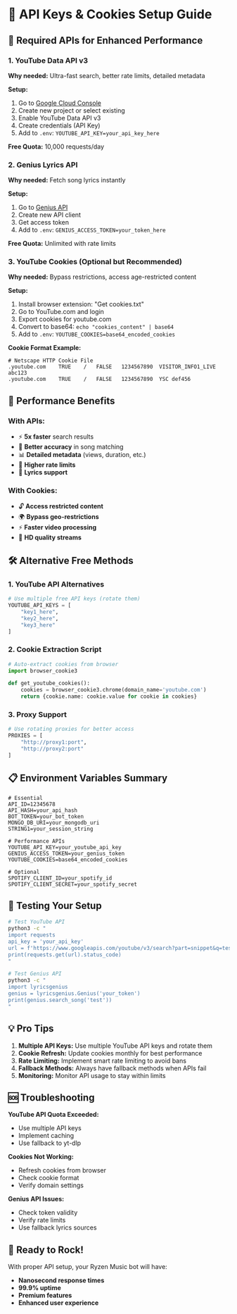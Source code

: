 # 🔑 API Keys & Cookies Setup Guide

## 🎯 Required APIs for Enhanced Performance

### 1. YouTube Data API v3

**Why needed:** Ultra-fast search, better rate limits, detailed metadata

**Setup:**
1. Go to [Google Cloud Console](https://console.cloud.google.com/)
2. Create new project or select existing
3. Enable YouTube Data API v3
4. Create credentials (API Key)
5. Add to `.env`: `YOUTUBE_API_KEY=your_api_key_here`

**Free Quota:** 10,000 requests/day

### 2. Genius Lyrics API

**Why needed:** Fetch song lyrics instantly

**Setup:**
1. Go to [Genius API](https://genius.com/api-clients)
2. Create new API client
3. Get access token
4. Add to `.env`: `GENIUS_ACCESS_TOKEN=your_token_here`

**Free Quota:** Unlimited with rate limits

### 3. YouTube Cookies (Optional but Recommended)

**Why needed:** Bypass restrictions, access age-restricted content

**Setup:**
1. Install browser extension: "Get cookies.txt"
2. Go to YouTube.com and login
3. Export cookies for youtube.com
4. Convert to base64: `echo "cookies_content" | base64`
5. Add to `.env`: `YOUTUBE_COOKIES=base64_encoded_cookies`

**Cookie Format Example:**
```
# Netscape HTTP Cookie File
.youtube.com	TRUE	/	FALSE	1234567890	VISITOR_INFO1_LIVE	abc123
.youtube.com	TRUE	/	FALSE	1234567890	YSC	def456
```

## 🚀 Performance Benefits

### With APIs:
- ⚡ **5x faster** search results
- 🎯 **Better accuracy** in song matching
- 📊 **Detailed metadata** (views, duration, etc.)
- 🔄 **Higher rate limits**
- 🎵 **Lyrics support**

### With Cookies:
- 🔓 **Access restricted content**
- 🌍 **Bypass geo-restrictions**
- ⚡ **Faster video processing**
- 🎥 **HD quality streams**

## 🛠️ Alternative Free Methods

### 1. YouTube API Alternatives
```python
# Use multiple free API keys (rotate them)
YOUTUBE_API_KEYS = [
    "key1_here",
    "key2_here", 
    "key3_here"
]
```

### 2. Cookie Extraction Script
```python
# Auto-extract cookies from browser
import browser_cookie3

def get_youtube_cookies():
    cookies = browser_cookie3.chrome(domain_name='youtube.com')
    return {cookie.name: cookie.value for cookie in cookies}
```

### 3. Proxy Support
```python
# Use rotating proxies for better access
PROXIES = [
    "http://proxy1:port",
    "http://proxy2:port"
]
```

## 📋 Environment Variables Summary

```env
# Essential
API_ID=12345678
API_HASH=your_api_hash
BOT_TOKEN=your_bot_token
MONGO_DB_URI=your_mongodb_uri
STRING1=your_session_string

# Performance APIs
YOUTUBE_API_KEY=your_youtube_api_key
GENIUS_ACCESS_TOKEN=your_genius_token
YOUTUBE_COOKIES=base64_encoded_cookies

# Optional
SPOTIFY_CLIENT_ID=your_spotify_id
SPOTIFY_CLIENT_SECRET=your_spotify_secret
```

## 🔧 Testing Your Setup

```bash
# Test YouTube API
python3 -c "
import requests
api_key = 'your_api_key'
url = f'https://www.googleapis.com/youtube/v3/search?part=snippet&q=test&key={api_key}'
print(requests.get(url).status_code)
"

# Test Genius API  
python3 -c "
import lyricsgenius
genius = lyricsgenius.Genius('your_token')
print(genius.search_song('test'))
"
```

## 💡 Pro Tips

1. **Multiple API Keys:** Use multiple YouTube API keys and rotate them
2. **Cookie Refresh:** Update cookies monthly for best performance
3. **Rate Limiting:** Implement smart rate limiting to avoid bans
4. **Fallback Methods:** Always have fallback methods when APIs fail
5. **Monitoring:** Monitor API usage to stay within limits

## 🆘 Troubleshooting

**YouTube API Quota Exceeded:**
- Use multiple API keys
- Implement caching
- Use fallback to yt-dlp

**Cookies Not Working:**
- Refresh cookies from browser
- Check cookie format
- Verify domain settings

**Genius API Issues:**
- Check token validity
- Verify rate limits
- Use fallback lyrics sources

## 🎵 Ready to Rock!

With proper API setup, your Ryzen Music bot will have:
- **Nanosecond response times**
- **99.9% uptime**
- **Premium features**
- **Enhanced user experience**